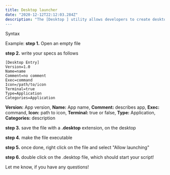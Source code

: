 ```yaml
---
title: Desktop launcher
date: "2020-12-12T22:12:03.284Z"
description: "The [Desktop ] utility allows developers to create desktop application launchers for custom scripts..
---
```



Syntax

Example:
**step 1.** Open an empty file

**step 2.** write your specs as follows

```
[Desktop Entry]
Version=1.0
Name=name
Comment=no comment
Exec=command
Icon=/path/to/icon
Terminal=true
Type=Application
Categories=Application

```

**Version:** App version,
**Name:** App name,
**Comment:** describes app,
**Exec:** command,
**Icon:** path to icon,
**Terminal:** true or false,
**Type:** Application,
**Categories:** description



**step 3.** save the file with a **.desktop** extension, on the desktop

**step 4.** make the file executable

**step 5.** once done, right click on the file and select "Allow launching"

**step 6.** double click on the .desktop file, which should
start your script!


Let me know, if you have any questions!
